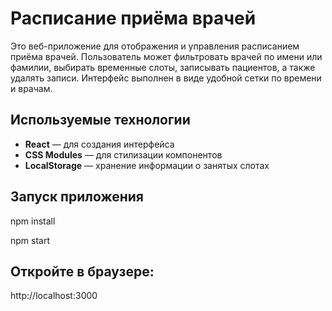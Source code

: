 # Расписание приёма врачей

Это веб-приложение для отображения и управления расписанием приёма врачей. Пользователь может фильтровать врачей по имени или фамилии, выбирать временные слоты, записывать пациентов, а также удалять записи. Интерфейс выполнен в виде удобной сетки по времени и врачам.

## Используемые технологии

- **React** — для создания интерфейса
- **CSS Modules** — для стилизации компонентов
- **LocalStorage** — хранение информации о занятых слотах

## Запуск приложения

npm install

npm start

## Откройте в браузере:

http://localhost:3000
